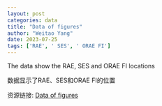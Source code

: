 ```yaml
---
layout: post
categories: data
title: "Data of figures"
author: "Weitao Yang"
date: 2023-07-25
tags: ['RAE', ' SES', ' ORAE FI']
---
```


The data show the RAE, SES and ORAE FI locations

数据显示了RAE、SES和ORAE FI的位置

资源链接: [Data of figures](https://doi.org/10.57760/sciencedb.j00186.00155)
